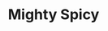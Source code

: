 ---
title: Mighty Spicy
slug: "spicy"
description: De opdracht hield in dat er een banner voor de Facebook groep van de klas moest worden gemaakt.
type: "extern"
members:
    - name: "Jonas Dermul"
      direction: "Cross-Media Ontwerp"
      subdirection: "Graphic Design"
      disk: "2e Schijf"
thumbnail:
    url: "mighty-spicy/thumb.png"
    alt: ""
    height: 1
    width: 2
    color: "ed9d50"
media:
    - url: "fb-banner/1.gif"
      type: "image"
      text: "Started with an idea, worked out a sketch and digitalized it."
    - url: "fb-banner/2.gif"
      type: "image"
      text: "Picked the colors and filled in the shades."
    - url: "fb-banner/3.gif"
      type: "image"
      text: "And finally I made the guy who owns the cinema and made him put up the letters of the movie."
    - url: "fb-banner/4.gif"
      type: "image"
created: 20/01/2017
order: 10
---